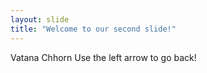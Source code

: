 ```yaml
---
layout: slide
title: "Welcome to our second slide!"
---
```

Vatana Chhorn
Use the left arrow to go back!
